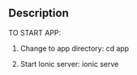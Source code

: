 ## Description

TO START APP:

1) Change to app directory:
  cd app

2) Start Ionic server:
  ionic serve
